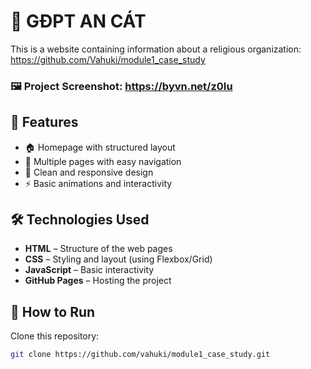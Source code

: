 # 🚀 GĐPT AN CÁT

This is a website containing information about a religious organization: https://github.com/Vahuki/module1_case_study

### 🖼 Project Screenshot: https://byvn.net/z0Iu

## 🌟 Features
- 🏠 Homepage with structured layout
- 📄 Multiple pages with easy navigation
- 🎨 Clean and responsive design
- ⚡ Basic animations and interactivity

## 🛠 Technologies Used
- **HTML** – Structure of the web pages 
- **CSS** – Styling and layout (using Flexbox/Grid)
- **JavaScript** – Basic interactivity
- **GitHub Pages** – Hosting the project

## 🚀 How to Run
Clone this repository:
   ```sh
   git clone https://github.com/vahuki/module1_case_study.git
